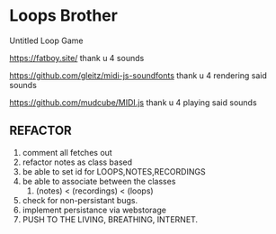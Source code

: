 # Loops Brother
Untitled Loop Game

https://fatboy.site/ thank u 4 sounds

https://github.com/gleitz/midi-js-soundfonts thank u 4 rendering said sounds

https://github.com/mudcube/MIDI.js thank u 4 playing said sounds

## REFACTOR
1. comment all fetches out
2. refactor notes as class based
3. be able to set id for LOOPS,NOTES,RECORDINGS
4. be able to associate between the classes
   1. (notes) < (recordings) < (loops)
5. check for non-persistant bugs.
6. implement persistance via webstorage
7. PUSH TO THE LIVING, BREATHING, INTERNET.
